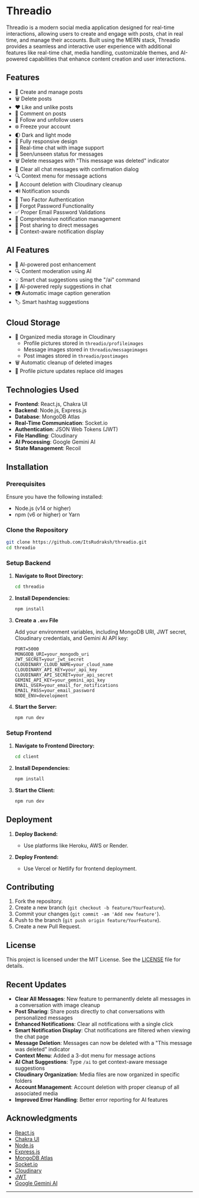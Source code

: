 # **Threadio**

Threadio is a modern social media application designed for real-time interactions, allowing users to create and engage with posts, chat in real time, and manage their accounts. Built using the MERN stack, Threadio provides a seamless and interactive user experience with additional features like real-time chat, media handling, customizable themes, and AI-powered capabilities that enhance content creation and user interactions.

## **Features**

- 📝 Create and manage posts
- 🗑️ Delete posts
- ❤️ Like and unlike posts
- 💬 Comment on posts
- 👥 Follow and unfollow users
- ❄️ Freeze your account
- 🌓 Dark and light mode
- 📱 Fully responsive design
- 💬 Real-time chat with image support
- 👀 Seen/unseen status for messages
- 🗑️ Delete messages with "This message was deleted" indicator
- 🧹 Clear all chat messages with confirmation dialog
- 🔍 Context menu for message actions
- 🚫 Account deletion with Cloudinary cleanup
- 🔊 Notification sounds
- 🔏 Two Factor Authentication
- 🤔 Forgot Password Functionality
- ✅ Proper Email Password Validations
- 🔔 Comprehensive notification management
- 🔄 Post sharing to direct messages
- 🧠 Context-aware notification display

## **AI Features**

- 🧠 AI-powered post enhancement
- 🔍 Content moderation using AI
- 💡 Smart chat suggestions using the "/ai" command
- 🤖 AI-powered reply suggestions in chat
- 📷 Automatic image caption generation
- 🏷️ Smart hashtag suggestions

## **Cloud Storage**

- 📁 Organized media storage in Cloudinary
  - Profile pictures stored in `threadio/profileimages`
  - Message images stored in `threadio/messageimages`
  - Post images stored in `threadio/postimages`
- 🗑️ Automatic cleanup of deleted images
- 🔄 Profile picture updates replace old images

## **Technologies Used**

- **Frontend**: React.js, Chakra UI
- **Backend**: Node.js, Express.js
- **Database**: MongoDB Atlas
- **Real-Time Communication**: Socket.io
- **Authentication**: JSON Web Tokens (JWT)
- **File Handling**: Cloudinary
- **AI Processing**: Google Gemini AI
- **State Management**: Recoil

## **Installation**

### **Prerequisites**

Ensure you have the following installed:

- Node.js (v14 or higher)
- npm (v6 or higher) or Yarn

### **Clone the Repository**

```bash
git clone https://github.com/ItsRudraksh/threadio.git
cd threadio
```

### **Setup Backend**

1. **Navigate to Root Directory:**

   ```bash
   cd threadio
   ```

2. **Install Dependencies:**

   ```bash
   npm install
   ```

3. **Create a `.env` File**

   Add your environment variables, including MongoDB URI, JWT secret, Cloudinary credentials, and Gemini AI API key:

   ```
   PORT=5000
   MONGODB_URI=your_mongodb_uri
   JWT_SECRET=your_jwt_secret
   CLOUDINARY_CLOUD_NAME=your_cloud_name
   CLOUDINARY_API_KEY=your_api_key
   CLOUDINARY_API_SECRET=your_api_secret
   GEMINI_API_KEY=your_gemini_api_key
   EMAIL_USER=your_email_for_notifications
   EMAIL_PASS=your_email_password
   NODE_ENV=development
   ```

4. **Start the Server:**

   ```bash
   npm run dev
   ```

### **Setup Frontend**

1. **Navigate to Frontend Directory:**

   ```bash
   cd client
   ```

2. **Install Dependencies:**

   ```bash
   npm install
   ```

3. **Start the Client:**

   ```bash
   npm run dev
   ```

## **Deployment**

1. **Deploy Backend:**

   - Use platforms like Heroku, AWS or Render.

2. **Deploy Frontend:**
   - Use Vercel or Netlify for frontend deployment.

## **Contributing**

1. Fork the repository.
2. Create a new branch (`git checkout -b feature/YourFeature`).
3. Commit your changes (`git commit -am 'Add new feature'`).
4. Push to the branch (`git push origin feature/YourFeature`).
5. Create a new Pull Request.

## **License**

This project is licensed under the MIT License. See the [LICENSE](LICENSE) file for details.

## **Recent Updates**

- **Clear All Messages**: New feature to permanently delete all messages in a conversation with image cleanup
- **Post Sharing**: Share posts directly to chat conversations with personalized messages
- **Enhanced Notifications**: Clear all notifications with a single click
- **Smart Notification Display**: Chat notifications are filtered when viewing the chat page
- **Message Deletion**: Messages can now be deleted with a "This message was deleted" indicator
- **Context Menu**: Added a 3-dot menu for message actions
- **AI Chat Suggestions**: Type `/ai` to get context-aware message suggestions
- **Cloudinary Organization**: Media files are now organized in specific folders
- **Account Management**: Account deletion with proper cleanup of all associated media
- **Improved Error Handling**: Better error reporting for AI features

## **Acknowledgments**

- [React.js](https://react.dev/)
- [Chakra UI](https://v2.chakra-ui.com/)
- [Node.js](https://nodejs.org/)
- [Express.js](https://expressjs.com/)
- [MongoDB Atlas](https://www.mongodb.com/products/platform/atlas-database)
- [Socket.io](https://socket.io/)
- [Cloudinary](https://cloudinary.com/)
- [JWT](https://jwt.io/)
- [Google Gemini AI](https://deepmind.google/technologies/gemini/)

---
